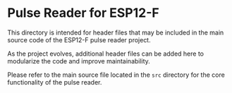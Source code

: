 # Pulse Reader for ESP12-F

This directory is intended for header files that may be included in the main source code of the ESP12-F pulse reader project.

As the project evolves, additional header files can be added here to modularize the code and improve maintainability.

Please refer to the main source file located in the `src` directory for the core functionality of the pulse reader.
